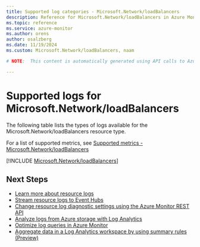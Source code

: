 ```yaml
---
title: Supported log categories - Microsoft.Network/loadBalancers
description: Reference for Microsoft.Network/loadBalancers in Azure Monitor Logs.
ms.topic: reference
ms.service: azure-monitor
ms.author: orens
author: osalzberg
ms.date: 11/19/2024
ms.custom: Microsoft.Network/loadBalancers, naam

# NOTE:  This content is automatically generated using API calls to Azure. Any edits made on these files will be overwritten in the next run of the script. 

---
```





# Supported logs for Microsoft.Network/loadBalancers  
The following table lists the types of logs available for the Microsoft.Network/loadBalancers resource type.
  
  
  
For a list of supported metrics, see [Supported metrics - Microsoft.Network/loadBalancers](../supported-metrics/microsoft-network-loadbalancers-metrics.md)  
  

  
[!INCLUDE [Microsoft.Network/loadBalancers](~/reusable-content/ce-skilling/azure/includes/azure-monitor/reference/logs/microsoft-network-loadbalancers-logs-include.md)]  
  

## Next Steps

* [Learn more about resource logs](/azure/azure-monitor/essentials/platform-logs-overview)
* [Stream resource logs to Event Hubs](/azure/azure-monitor/essentials/resource-logs#send-to-azure-event-hubs)
* [Change resource log diagnostic settings using the Azure Monitor REST API](/rest/api/monitor/diagnosticsettings)
* [Analyze logs from Azure storage with Log Analytics](/azure/azure-monitor/essentials/resource-logs#send-to-log-analytics-workspace)
* [Optimize log queries in Azure Monitor](/azure/azure-monitor/logs/query-optimization)
* [Aggregate data in a Log Analytics workspace by using summary rules (Preview)](/azure/azure-monitor/logs/summary-rules)